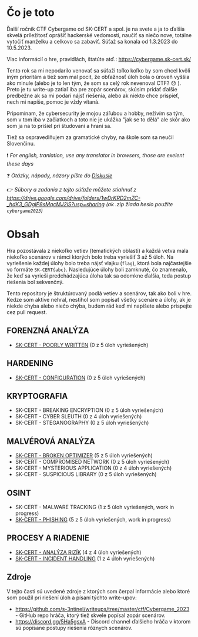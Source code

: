 # Čo je toto

Ďalší ročník CTF Cybergame od SK-CERT a spol. je na svete a ja to ďalšia skvelá príležitosť oprášiť hackerské vedomosti, naučiť sa niečo nove, totálne vytočiť manželku a celkovo sa zabaviť. Súťaž sa konala od 1.3.2023 do 10.5.2023.

Viac informácií o hre, pravidlách, štatúte atď.: https://cybergame.sk-cert.sk/

Tento rok sa mi nepodarilo venovať sa súťaži toľko koľko by som chcel kvôli iným prioritám a tiež som mal pocit, že obťažnosť úloh bola o úroveň vyššia ako minule (alebo je to len tým, že som sa celý rok nevenoval CTF? :disappointed: ). Preto je tu write-up zatiaľ iba pre zopár scenárov, skúsim pridať ďalšie predbežne ak sa mi podarí nájsť riešenia, alebo ak niekto chce prispieť, nech mi napíše, pomoc je vždy vítaná.

Pripomínam, že cybersecurity je mojou záľubou a hobby, neživím sa tým, som v tom iba v začiatkoch a toto nie je ukážka "jak se to dělá" ale skôr ako som ja na to prišiel pri študovaní a hraní sa.

Tiež sa ospravedlňujem za gramatické chyby, na škole som sa neučil Slovenčinu. 

:exclamation: *For english, tranlation, use any translator in browsers, those are exelent these days* 

:question: *Otázky, nápady, názory píšte do [Diskusie](https://github.com/bakiba/SK-CERT-CYBERGAME-2023/discussions)*

:point_right: *Súbory a zadania z tejto súťaže môžete stiahnuť z https://drive.google.com/drive/folders/1wDrKRD2mZC-_hdK3_GDglP8sMqcMJ2iS?usp=sharing (ak .zip žiada heslo použite `cybergame2023`)*

# Obsah

Hra pozostávala z niekoľko vetiev (tematických oblasti) a každá vetva mala niekoľko scenárov v rámci ktorých bolo treba vyriešiť 3 až 5 úloh. Na vyriešenie každej úlohy bolo treba nájsť vlajku (`flag`), ktorá bola najčastejšie vo formáte `SK-CERT{abc}`. Nasledujúce úlohy boli zamknuté, čo znamenalo, že keď sa vyrieši predchádzajúca úloha tak sa odomkne ďalšia, teda postup riešenia bol sekvenčný.

Tento repository je štruktúrovaný podlá vetiev a scenárov, tak ako boli v hre. Kedze som aktive nehral, nestihol som popísať všetky scenáre a úlohy, ak je niekde chyba alebo niečo chýba, budem rád keď mi napíšete alebo prispejte cez pull request.

## FORENZNÁ ANALÝZA

* [SK-CERT - POORLY WRITTEN](/FORENZN%C3%81%20ANAL%C3%9DZA/SK-CERT%20-%20POORLY%20WRITTEN.md) (0 z 5 úloh vyriešených)

## HARDENING

* [SK-CERT - CONFIGURATION](/HARDENING/SK-CERT%20-%20CONFIGURATION.md) (0 z 5 úloh vyriešených)

## KRYPTOGRAFIA

* SK-CERT - BREAKING ENCRYPTION (0 z 5 úloh vyriešených)
* SK-CERT - CYBER SLEUTH (0 z 4 úloh vyriešených)
* SK-CERT - STEGANOGRAPHY (0 z 5 úloh vyriešených)

## MALVÉROVÁ ANALÝZA

* [SK-CERT - BROKEN OPTIMIZER](MALVÉROVÁ%20ANALÝZA/SK-CERT%20-%20BROKEN%20OPTIMIZER.md) (5 z 5 úloh vyriešených)
* SK-CERT - COMPROMISED NETWORK (0 z 5 úloh vyriešených)
* SK-CERT - MYSTERIOUS APPLICATION (0 z 4 úloh vyriešených)
* SK-CERT - SUSPICIOUS LIBRARY (0 z 5 úloh vyriešených)

## OSINT

* SK-CERT - MALWARE TRACKING (1 z 5 úloh vyriešených, work in progress)
* [SK-CERT - PHISHING](/OSINT/SK-CERT%20-%20PHISHING.md) (5 z 5 úloh vyriešených, work in progress)

## PROCESY A RIADENIE

* [SK-CERT - ANALÝZA RIZÍK](/PROCESY%20A%20RIADENIE/SK-CERT%20-%20ANAL%C3%9DZA%20RIZ%C3%8DK.md) (4 z 4 úloh vyriešených)
* [SK-CERT - INCIDENT HANDLING](/PROCESY%20A%20RIADENIE/SK-CERT%20-%20INCIDENT%20HANDLING.md) (1 z 4 úloh vyriešených)


## Zdroje
V tejto časti sú uvedené zdroje z ktorých som čerpal informácie alebo ktoré som použil pri riešení úloh a písaní týchto write-upov:

* https://github.com/s-3ntinel/writeups/tree/master/ctf/Cybergame_2023 - GitHub repo hráča, ktorý tiež skvele popísal zopár scenárov.
* https://discord.gg/5Ha5gsxA - Discord channel ďalšieho hráča v ktorom sú popísane postupy riešenia rôznych scenárov.
